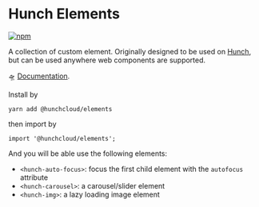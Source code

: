 # Hunch Elements

[![npm](https://img.shields.io/npm/v/@hunchcloud/elements.svg)](https://www.npmjs.com/package/@hunchcloud/elements)

A collection of custom element. Originally designed to be used on [Hunch](https://hunch.cloud), but can be used anywhere web components are supported.

🛸 [Documentation](https://hunch-elements.netlify.com).

Install by

```
yarn add @hunchcloud/elements
```

then import by

```
import '@hunchcloud/elements';
```

And you will be able use the following elements:

- `<hunch-auto-focus>`: focus the first child element with the `autofocus` attribute
- `<hunch-carousel>`: a carousel/slider element
- `<hunch-img>`: a lazy loading image element
